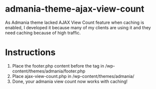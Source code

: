 # admania-theme-ajax-view-count
As Admania theme lacked AJAX View Count feature when caching is enabled, I developed it because many of my clients are using it and they need caching because of high traffic.

# Instructions

1. Place the footer.php content before the </body> tag in /wp-content/themes/admania/footer.php
2. Place ajax-view-count.php in /wp-content/themes/admania/
3. Done, your admania view count now works with caching!
